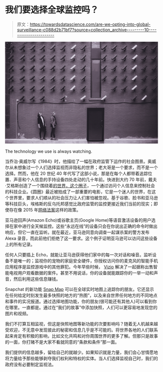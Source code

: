 # 我们要选择全球监控吗？

> 原文：<https://towardsdatascience.com/are-we-opting-into-global-surveillance-c088d2b71bf7?source=collection_archive---------10----------------------->

![](img/002feee6b79fc980758ed9a76a05eee7.png)

The technology we use is always watching.

当乔治·奥威尔写《1984》时，他描绘了一幅在政府监管下运作的社会图景。奥威尔从未想象过一个人们选择监视而非隐私的世界；老大哥是一个要求，而不是一个选择。然而，他在 20 世纪 40 年代写了这部小说，那是在每个人都带着追踪位置、声音和个人信息的手持设备四处走动的几十年前。快进到大约 70 年前，戴夫·艾格斯创造了一个围绕着[的世界，这个圈子](https://en.wikipedia.org/wiki/The_Circle_(Eggers_novel))，一个通过访问个人信息来控制社会的科技企业。《圆圈》最近被拍成了一部重要的电影，它是一个迷人的世界，在这个世界里，要求人们顺从的社会压力让人们害怕被忽视。基于谷歌、脸书和亚马逊等科技巨头，埃格斯的反乌托邦感觉比政府监管的监控更接近我们当前的现实；即使存在像 2015 年[网络法案](https://www.washingtonpost.com/news/volokh-conspiracy/wp/2015/12/24/how-does-the-cybersecurity-act-of-2015-change-the-internet-surveillance-laws/?utm_term=.2a940db93713)这样的政策。

亚马逊回声(Amazon Echo)或谷歌主页(Google Home)等语音激活设备的用户选择在家中进行全天候监控。这些“永远在线”的设备只会在你说出正确的命令时做出响应，但它一直在监听。就在最近，亚马逊同意向调查一起谋杀案的警方发布 Alexa 录音，而此前他们拒绝了这一要求。这个例子证明亚马逊可以访问这些设备上的所有记录。

任何人只要插上 Echo，就能让亚马逊获得他们家中的每一次对话和噪音。监听设备不是唯一的；监视你的宠物的家庭安全硬件，你授权访问你的麦克风的智能手机应用程序是监控游戏中的其他罪犯。今年早些时候， [Vizio](http://www.vanityfair.com/news/2017/02/vizio-ftc-lawsuit-settlement) 解决了一起据称出售智能电视用户观看数据的案件。甚至不用说话，你的设备就能跟踪你的一举一动和声音，然后利用这些信息赚钱。

Snapchat 的新功能 [Snap Map](https://www.inc.com/yazin-akkawi/snapchat-just-launched-a-new-feature-that-will-change-the-way-we-use-social-medi.html) 可以在全球实时地图上追踪你的朋友。它还显示在任何给定时刻发生最多快照的地方的“热图”，以及来自世界任何地方的不同地点和事件的实况报道。通过选择地图功能，你的朋友(很可能还有其他人)可以看到你在哪里。一直都是。通过在“我们的故事”中添加快照，人们可以更容易地发现您的图片和视频。

我们不打算互相监视，但这是快照地图等新功能的次要影响吗？随着无人机越来越受欢迎，不无意中发现彼此的秘密和信息几乎是不可能的。将世界各地的人们联系起来肯定有积极的影响，比如文化共鸣和对你周围世界的更多了解。但那只是故事的一面，你打赌不是大家不看就同意的“条款和条件”那一面。

我们提供的信息越多，留给自己的就越少。如果知识就是力量，我们会心甘情愿地将力量给予那些能够剥夺我们权利和特权的实体。当人们选择监视自己时，我们的政府没有必要制定监视法。